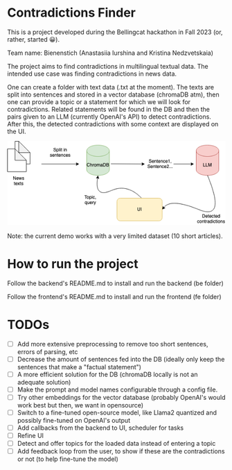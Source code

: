 # Contradictions Finder

This is a project developed during the Bellingcat hackathon in Fall 2023 (or, rather, started 😀).

Team name: Bienenstich (Anastasiia Iurshina and Kristina Nedzvetskaia)

The project aims to find contradictions in multilingual textual data. The intended use case was finding contradictions in news data.

One can create a folder with text data (.txt at the moment). The texts are split into sentences and stored in a vector database (chromaDB atm), then one can provide a topic or a statement for which we will look for contradictions. Related statements will be found in the DB and then the pairs given to an LLM (currently OpenAI's API) to detect contradictions. After this, the detected contradictions with some context are displayed on the UI.

![Project](Contr.png)

Note: the current demo works with a very limited dataset (10 short articles).

# How to run the project

Follow the backend's README.md to install and run the backend (be folder)

Follow the frontend's README.md to install and run the frontend (fe folder)

# TODOs

- [ ] Add more extensive preprocessing to remove too short sentences, errors of parsing, etc
- [ ] Decrease the amount of sentences fed into the DB (ideally only keep the sentences that make a "factual statement")
- [ ] A more efficient solution for the DB (chromaDB locally is not an adequate solution)
- [ ] Make the prompt and model names configurable through a config file.
- [ ] Try other embeddings for the vector database (probably OpenAI's would work best but then, we want in opensource)
- [ ] Switch to a fine-tuned open-source model, like Llama2 quantized and possibly fine-tuned on OpenAI's output
- [ ] Add callbacks from the backend to UI, scheduler for tasks
- [ ] Refine UI
- [ ] Detect and offer topics for the loaded data instead of entering a topic
- [ ] Add feedback loop from the user, to show if these are the contradictions or not (to help fine-tune the model)
